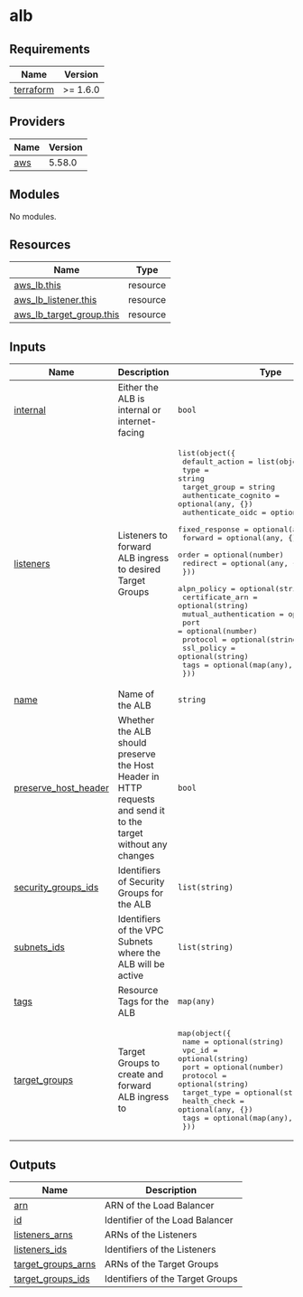 <!-- BEGIN_TF_DOCS -->
# alb

## Requirements

| Name | Version |
|------|---------|
| <a name="requirement_terraform"></a> [terraform](#requirement\_terraform) | >= 1.6.0 |

## Providers

| Name | Version |
|------|---------|
| <a name="provider_aws"></a> [aws](#provider\_aws) | 5.58.0 |

## Modules

No modules.

## Resources

| Name | Type |
|------|------|
| [aws_lb.this](https://registry.terraform.io/providers/hashicorp/aws/latest/docs/resources/lb) | resource |
| [aws_lb_listener.this](https://registry.terraform.io/providers/hashicorp/aws/latest/docs/resources/lb_listener) | resource |
| [aws_lb_target_group.this](https://registry.terraform.io/providers/hashicorp/aws/latest/docs/resources/lb_target_group) | resource |

## Inputs

| Name | Description | Type | Default | Required |
|------|-------------|------|---------|:--------:|
| <a name="input_internal"></a> [internal](#input\_internal) | Either the ALB is internal or internet-facing | `bool` | `false` | no |
| <a name="input_listeners"></a> [listeners](#input\_listeners) | Listeners to forward ALB ingress to desired Target Groups | <pre>list(object({<br>    default_action = list(object({<br>      type                 = string<br>      target_group         = string<br>      authenticate_cognito = optional(any, {})<br>      authenticate_oidc    = optional(any, {})<br>      fixed_response       = optional(any, {})<br>      forward              = optional(any, {})<br>      order                = optional(number)<br>      redirect             = optional(any, {})<br>    }))<br>    alpn_policy           = optional(string)<br>    certificate_arn       = optional(string)<br>    mutual_authentication = optional(any, {})<br>    port                  = optional(number)<br>    protocol              = optional(string)<br>    ssl_policy            = optional(string)<br>    tags                  = optional(map(any), {})<br>  }))</pre> | n/a | yes |
| <a name="input_name"></a> [name](#input\_name) | Name of the ALB | `string` | `""` | no |
| <a name="input_preserve_host_header"></a> [preserve\_host\_header](#input\_preserve\_host\_header) | Whether the ALB should preserve the Host Header in HTTP requests and send it to the target without any changes | `bool` | `false` | no |
| <a name="input_security_groups_ids"></a> [security\_groups\_ids](#input\_security\_groups\_ids) | Identifiers of Security Groups for the ALB | `list(string)` | `[]` | no |
| <a name="input_subnets_ids"></a> [subnets\_ids](#input\_subnets\_ids) | Identifiers of the VPC Subnets where the ALB will be active | `list(string)` | n/a | yes |
| <a name="input_tags"></a> [tags](#input\_tags) | Resource Tags for the ALB | `map(any)` | `{}` | no |
| <a name="input_target_groups"></a> [target\_groups](#input\_target\_groups) | Target Groups to create and forward ALB ingress to | <pre>map(object({<br>    name         = optional(string)<br>    vpc_id       = optional(string)<br>    port         = optional(number)<br>    protocol     = optional(string)<br>    target_type  = optional(string)<br>    health_check = optional(any, {})<br>    tags         = optional(map(any), {})<br>  }))</pre> | `{}` | no |

## Outputs

| Name | Description |
|------|-------------|
| <a name="output_arn"></a> [arn](#output\_arn) | ARN of the Load Balancer |
| <a name="output_id"></a> [id](#output\_id) | Identifier of the Load Balancer |
| <a name="output_listeners_arns"></a> [listeners\_arns](#output\_listeners\_arns) | ARNs of the Listeners |
| <a name="output_listeners_ids"></a> [listeners\_ids](#output\_listeners\_ids) | Identifiers of the Listeners |
| <a name="output_target_groups_arns"></a> [target\_groups\_arns](#output\_target\_groups\_arns) | ARNs of the Target Groups |
| <a name="output_target_groups_ids"></a> [target\_groups\_ids](#output\_target\_groups\_ids) | Identifiers of the Target Groups |
<!-- END_TF_DOCS -->
